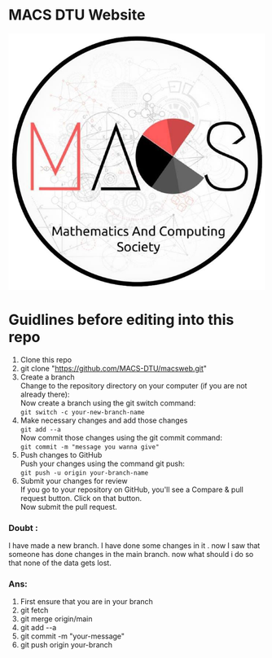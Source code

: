 # MACS DTU Website

<img alt="MACS-logo" src="./assets/logos/MACS-logo.jpg">

# Guidlines before editing into this repo

1. Clone this repo
2. git clone "https://github.com/MACS-DTU/macsweb.git"
3. Create a branch\
    Change to the repository directory on your computer (if you are not already there):\
    Now create a branch using the git switch command:\
    `git switch -c your-new-branch-name`
4. Make necessary changes and add those changes\
    `git add --a`\
    Now commit those changes using the git commit command:\
    `git commit -m "message you wanna give"`
5. Push changes to GitHub\
    Push your changes using the command git push:\
    `git push -u origin your-branch-name`
6. Submit your changes for review\
    If you go to your repository on GitHub, you'll see a Compare & pull request button. Click on that button.\
    Now submit the pull request.

### Doubt : 

I have made a new branch. I have done some changes in it . now I saw that someone has done changes in the main branch. now what should i do so that none of the data gets lost. 

### Ans: 

1. First ensure that you are in your branch
2. git fetch
3. git merge origin/main
4. git add --a
5. git commit -m "your-message"
6. git push origin your-branch